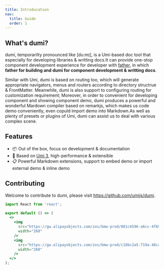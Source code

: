 ```yaml
---
title: Introducation
nav:
  title: Guide
  order: 1
---
```


## What's dumi?

dumi, temporarilty pronounced like [duːmɪ], is a Umi-based doc tool that especially for developing libraries & writting docs.It can provide one-stop component development experience for developer with [father](https://github.com/umijs/father), in which **father for building and dumi for component development & writting docs**.

Similar with Umi, dumi is based on routing too, which will generate appropriate navigators, menus and routers according to directory structrue & FrontMatter. Meanwhile, dumi is also support to configuring routing for customization requirement; Moreover, in order to convenient for developing component and showing component demo, dumi produces a powerful and wonderful Mardown compiler based on remarkjs, which makes us code demo conveniently, even copuld import demo into Markdown.As well as plenty of presets or plugins of Umi, dumi can assist us to deal with various complex scene.

<!-- dumi 的前身叫 father-doc -->

## Features

- 📦 Out of the box, focus on development & documentation
- 🚀 Based on [Umi 3](https://umijs.org), high-performance & extensible
- 📋 Powerful Markdown extensions, support to embed demo or import external demo & inline demo

## Contributing

Welcome to contribute to dumi, please visit https://github.com/umijs/dumi.

```jsx | inline
import React from 'react';

export default () => (
  <>
    <img
      src="https://gw.alipayobjects.com/zos/bmw-prod/881c4596-a6cc-4f69-be8d-f94c4e02e058/k7ttshpq_w1004_h1346.jpeg"
      width="260"
    />
    <img
      src="https://gw.alipayobjects.com/zos/bmw-prod/c18bc2a5-719a-48ca-b225-c79ef88bfb43/k7m10ymd_w1004_h1346.jpeg"
      width="260"
    />
  </>
);
```
